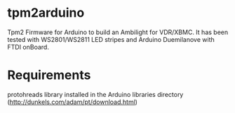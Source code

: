 tpm2arduino
===========

Tpm2 Firmware for Arduino to build an Ambilight for VDR/XBMC. It has been tested with WS2801/WS2811 LED stripes 
and Arduino Duemilanove with FTDI onBoard.

Requirements
============

protohreads library installed in the Arduino libraries directory (http://dunkels.com/adam/pt/download.html)
